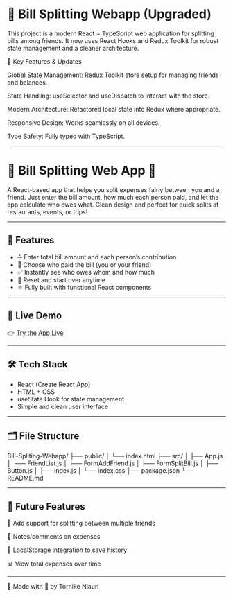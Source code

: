 
# 🚀 Bill Splitting Webapp (Upgraded)

This project is a modern React + TypeScript web application for splitting bills among friends. It now uses React Hooks and Redux Toolkit for robust state management and a cleaner architecture.

🔧 Key Features & Updates

Global State Management: Redux Toolkit store setup for managing friends and balances.

State Handling: useSelector and useDispatch to interact with the store.

Modern Architecture: Refactored local state into Redux where appropriate.

Responsive Design: Works seamlessly on all devices.

Type Safety: Fully typed with TypeScript.

--- 

# 💸 Bill Splitting Web App 👥

A React-based app that helps you split expenses fairly between you and a friend. Just enter the bill amount, how much each person paid, and let the app calculate who owes what. Clean design and perfect for quick splits at restaurants, events, or trips!

---

## 🚀 Features

- ➗ Enter total bill amount and each person’s contribution
- 👤 Choose who paid the bill (you or your friend)
- ✅ Instantly see who owes whom and how much
- 🔄 Reset and start over anytime
- ⚛️ Fully built with functional React components

---

## 🔗 Live Demo

👉 [Try the App Live](https://bill-spliting-webapp.vercel.app/)

---

## 🛠️ Tech Stack

- React (Create React App)
- HTML + CSS
- useState Hook for state management
- Simple and clean user interface

---

## 🗂️ File Structure
Bill-Spliting-Webapp/
├── public/
│   └── index.html
├── src/
│   ├── App.js
│   ├── FriendList.js
│   ├── FormAddFriend.js
│   ├── FormSplitBill.js
│   ├── Button.js
│   ├── index.js
│   └── index.css
├── package.json
└── README.md

---

## 📌 Future Features

🧾 Add support for splitting between multiple friends

💬 Notes/comments on expenses

💾 LocalStorage integration to save history

📊 View total expenses over time

---

🙌 Made with 💙 by Tornike Niauri
